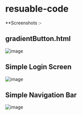 # resuable-code

**Screenshots :-
## gradientButton.html
![image](https://github.com/user-attachments/assets/e71c4b9a-4424-42a8-9b70-9b26dc73022b)

## Simple Login Screen
![image](https://github.com/user-attachments/assets/788f6b85-8f51-4874-9fb4-ff3908b7d6c5)

## Simple Navigation Bar
![image](https://github.com/user-attachments/assets/eeb495f3-ea02-4021-a6f8-69771bd6872d)
